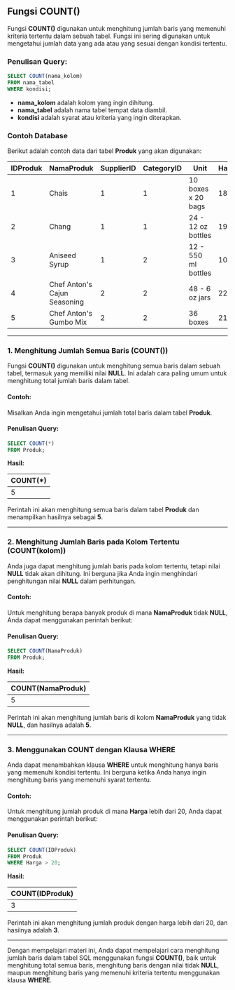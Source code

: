 ## Fungsi COUNT()

Fungsi **COUNT()** digunakan untuk menghitung jumlah baris yang memenuhi kriteria tertentu dalam sebuah tabel. Fungsi ini sering digunakan untuk mengetahui jumlah data yang ada atau yang sesuai dengan kondisi tertentu.

### Penulisan Query:
```sql
SELECT COUNT(nama_kolom) 
FROM nama_tabel 
WHERE kondisi;
```

- **nama_kolom** adalah kolom yang ingin dihitung.
- **nama_tabel** adalah nama tabel tempat data diambil.
- **kondisi** adalah syarat atau kriteria yang ingin diterapkan.

### Contoh Database

Berikut adalah contoh data dari tabel **Produk** yang akan digunakan:

| IDProduk | NamaProduk                  | SupplierID | CategoryID | Unit                | Harga |
|----------|-----------------------------|------------|------------|---------------------|-------|
| 1        | Chais                       | 1          | 1          | 10 boxes x 20 bags  | 18    |
| 2        | Chang                       | 1          | 1          | 24 - 12 oz bottles  | 19    |
| 3        | Aniseed Syrup               | 1          | 2          | 12 - 550 ml bottles | 10    |
| 4        | Chef Anton's Cajun Seasoning| 2          | 2          | 48 - 6 oz jars      | 22    |
| 5        | Chef Anton's Gumbo Mix      | 2          | 2          | 36 boxes            | 21.35 |

---

### 1. Menghitung Jumlah Semua Baris (COUNT())

Fungsi **COUNT()** digunakan untuk menghitung semua baris dalam sebuah tabel, termasuk yang memiliki nilai **NULL**. Ini adalah cara paling umum untuk menghitung total jumlah baris dalam tabel.

#### Contoh:
Misalkan Anda ingin mengetahui jumlah total baris dalam tabel **Produk**.

#### Penulisan Query:
```sql
SELECT COUNT(*) 
FROM Produk;
```

**Hasil:**

| COUNT(*) |
|----------|
| 5        |

Perintah ini akan menghitung semua baris dalam tabel **Produk** dan menampilkan hasilnya sebagai **5**.

---

### 2. Menghitung Jumlah Baris pada Kolom Tertentu (COUNT(kolom))

Anda juga dapat menghitung jumlah baris pada kolom tertentu, tetapi nilai **NULL** tidak akan dihitung. Ini berguna jika Anda ingin menghindari penghitungan nilai **NULL** dalam perhitungan.

#### Contoh:
Untuk menghitung berapa banyak produk di mana **NamaProduk** tidak **NULL**, Anda dapat menggunakan perintah berikut:

#### Penulisan Query:
```sql
SELECT COUNT(NamaProduk) 
FROM Produk;
```

**Hasil:**

| COUNT(NamaProduk) |
|-------------------|
| 5                 |

Perintah ini akan menghitung jumlah baris di kolom **NamaProduk** yang tidak **NULL**, dan hasilnya adalah **5**.

---

### 3. Menggunakan COUNT dengan Klausa WHERE

Anda dapat menambahkan klausa **WHERE** untuk menghitung hanya baris yang memenuhi kondisi tertentu. Ini berguna ketika Anda hanya ingin menghitung baris yang memenuhi syarat tertentu.

#### Contoh:
Untuk menghitung jumlah produk di mana **Harga** lebih dari 20, Anda dapat menggunakan perintah berikut:

#### Penulisan Query:
```sql
SELECT COUNT(IDProduk) 
FROM Produk 
WHERE Harga > 20;
```

**Hasil:**

| COUNT(IDProduk) |
|-----------------|
| 3               |

Perintah ini akan menghitung jumlah produk dengan harga lebih dari 20, dan hasilnya adalah **3**.

---

Dengan mempelajari materi ini, Anda dapat mempelajari cara menghitung jumlah baris dalam tabel SQL menggunakan fungsi **COUNT()**, baik untuk menghitung total semua baris, menghitung baris dengan nilai tidak **NULL**, maupun menghitung baris yang memenuhi kriteria tertentu menggunakan klausa **WHERE**.